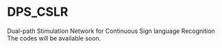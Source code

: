 # DPS_CSLR
Dual-path Stimulation Network for Continuous Sign language Recognition
The codes will be available soon.
